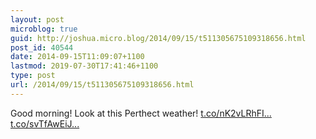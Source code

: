 ```yaml
---
layout: post
microblog: true
guid: http://joshua.micro.blog/2014/09/15/t511305675109318656.html
post_id: 40544
date: 2014-09-15T11:09:07+1100
lastmod: 2019-07-30T17:41:46+1100
type: post
url: /2014/09/15/t511305675109318656.html
---
```

Good morning! Look at this Perthect weather! [t.co/nK2vLRhFI...](http://t.co/nK2vLRhFIl) [t.co/svTfAwEiJ...](http://t.co/svTfAwEiJ6)
